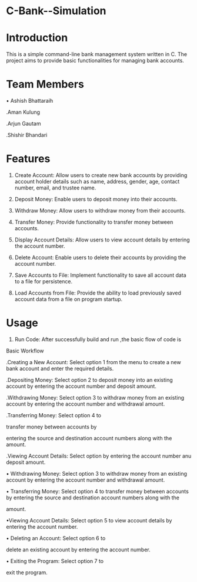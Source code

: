 # C-Bank--Simulation
# Introduction

This is a simple command-line bank management system written in C. The project aims to provide basic functionalities for managing bank accounts.

# Team Members

• Ashish Bhattaraih

.Aman Kulung

.Arjun Gautam

.Shishir Bhandari

# Features

1. Create Account: Allow users to create new bank accounts by providing account holder details such as name, address, gender, age, contact number, email, and trustee name.

2. Deposit Money: Enable users to deposit money into their accounts.

3. Withdraw Money: Allow users to withdraw money from their accounts.

4. Transfer Money: Provide functionality to transfer money between accounts.

5. Display Account Details: Allow users to view account details by entering the account number.

6. Delete Account: Enable users to delete their accounts by providing the account number.

7. Save Accounts to File: Implement functionality to save all account data to a file for persistence.

8. Load Accounts from File: Provide the ability to load previously saved account data from a file on program startup.

# Usage

1. Run Code: After successfully build and run ,the basic flow of code is 

Basic Workflow

.Creating a New Account: Select option 1 from the menu to create a new bank account and enter the required details.

.Depositing Money: Select option 2 to deposit money into an existing account by entering the account number and deposit amount.

.Withdrawing Money: Select option 3 to withdraw money from an existing account by entering the account number and withdrawal amount.

.Transferring Money: Select option 4 to

transfer money between accounts by

entering the source and destination account numbers along with the amount.

.Viewing Account Details: Select option by entering the account number anu deposit amount.

• Withdrawing Money: Select option 3 to withdraw money from an existing account by entering the account number and withdrawal amount.

• Transferring Money: Select option 4 to transfer money between accounts by entering the source and destination account numbers along with the

amount.

•Viewing Account Details: Select option 5 to view account details by entering the account number.

• Deleting an Account: Select option 6 to

delete an existing account by entering the account number.

• Exiting the Program: Select option 7 to

exit the program.


